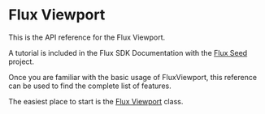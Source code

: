 # Flux Viewport

This is the API reference for the Flux Viewport.

A tutorial is included in the Flux SDK Documentation with the [Flux Seed](https://github.com/flux-labs/flux-seed) project.

Once you are familiar with the basic usage of FluxViewport, this reference can be used to find the complete list of features.

The easiest place to start is the [Flux Viewport](FluxViewport.html) class.
